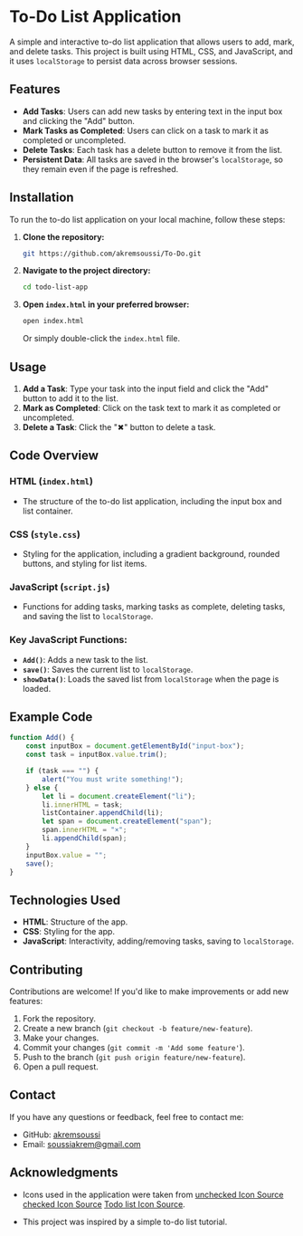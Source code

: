 
# To-Do List Application

A simple and interactive to-do list application that allows users to add, mark, and delete tasks. This project is built using HTML, CSS, and JavaScript, and it uses `localStorage` to persist data across browser sessions.


## Features

- **Add Tasks**: Users can add new tasks by entering text in the input box and clicking the "Add" button.
- **Mark Tasks as Completed**: Users can click on a task to mark it as completed or uncompleted.
- **Delete Tasks**: Each task has a delete button to remove it from the list.
- **Persistent Data**: All tasks are saved in the browser's `localStorage`, so they remain even if the page is refreshed.

## Installation

To run the to-do list application on your local machine, follow these steps:

1. **Clone the repository:**

   ```sh
   git https://github.com/akremsoussi/To-Do.git
   ```

2. **Navigate to the project directory:**

   ```sh
   cd todo-list-app
   ```

3. **Open `index.html` in your preferred browser:**

   ```sh
   open index.html
   ```

   Or simply double-click the `index.html` file.

## Usage

1. **Add a Task**: Type your task into the input field and click the "Add" button to add it to the list.
2. **Mark as Completed**: Click on the task text to mark it as completed or uncompleted.
3. **Delete a Task**: Click the "✖" button to delete a task.

## Code Overview

### HTML (`index.html`)

- The structure of the to-do list application, including the input box and list container.

### CSS (`style.css`)

- Styling for the application, including a gradient background, rounded buttons, and styling for list items.

### JavaScript (`script.js`)

- Functions for adding tasks, marking tasks as complete, deleting tasks, and saving the list to `localStorage`.

### Key JavaScript Functions:

- **`Add()`**: Adds a new task to the list.
- **`save()`**: Saves the current list to `localStorage`.
- **`showData()`**: Loads the saved list from `localStorage` when the page is loaded.

## Example Code

```javascript
function Add() {
    const inputBox = document.getElementById("input-box");
    const task = inputBox.value.trim();

    if (task === "") {
        alert("You must write something!");
    } else {
        let li = document.createElement("li");
        li.innerHTML = task;
        listContainer.appendChild(li);
        let span = document.createElement("span");
        span.innerHTML = "×";
        li.appendChild(span);
    }
    inputBox.value = "";
    save();
}
```

## Technologies Used

- **HTML**: Structure of the app.
- **CSS**: Styling for the app.
- **JavaScript**: Interactivity, adding/removing tasks, saving to `localStorage`.

## Contributing

Contributions are welcome! If you'd like to make improvements or add new features:

1. Fork the repository.
2. Create a new branch (`git checkout -b feature/new-feature`).
3. Make your changes.
4. Commit your changes (`git commit -m 'Add some feature'`).
5. Push to the branch (`git push origin feature/new-feature`).
6. Open a pull request.


## Contact

If you have any questions or feedback, feel free to contact me:

- GitHub: [akremsoussi](https://github.com/akremsoussi)
- Email: soussiakrem@gmail.com

## Acknowledgments

- Icons used in the application were taken from 
[unchecked Icon Source](https://www.flaticon.com/free-icons/unchecked)
[checked Icon Source](https://www.flaticon.com/free-icons/unchecked)
[Todo list Icon Source](https://www.flaticon.com/free-icons/list).

- This project was inspired by a simple to-do list tutorial.
